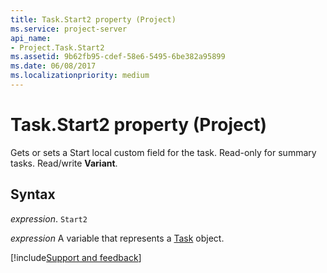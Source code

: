 ```yaml
---
title: Task.Start2 property (Project)
ms.service: project-server
api_name:
- Project.Task.Start2
ms.assetid: 9b62fb95-cdef-58e6-5495-6be382a95899
ms.date: 06/08/2017
ms.localizationpriority: medium
---
```



# Task.Start2 property (Project)

Gets or sets a Start local custom field for the task. Read-only for summary tasks. Read/write **Variant**.


## Syntax

_expression_. `Start2`

_expression_ A variable that represents a [Task](./Project.Task.md) object.

[!include[Support and feedback](~/includes/feedback-boilerplate.md)]